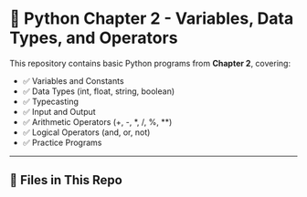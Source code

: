 # 📘 Python Chapter 2 - Variables, Data Types, and Operators

This repository contains basic Python programs from **Chapter 2**, covering:

- ✅ Variables and Constants
- ✅ Data Types (int, float, string, boolean)
- ✅ Typecasting
- ✅ Input and Output
- ✅ Arithmetic Operators (+, -, *, /, %, **)
- ✅ Logical Operators (and, or, not)
- ✅ Practice Programs

---

## 📂 Files in This Repo

